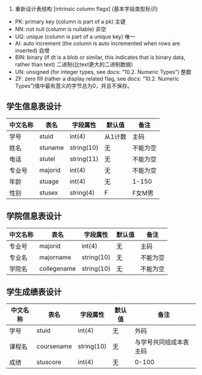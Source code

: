 1. 重新设计表结构
[intrinsic column flags] (基本字段类型标识)
- PK: primary key (column is part of a pk) 主键
- NN: not null (column is nullable) 非空
- UQ: unique (column is part of a unique key) 唯一
- AI: auto increment (the column is auto incremented when rows are inserted) 自增 
- BIN: binary (if dt is a blob or similar, this indicates that is binary data, rather than text) 二进制(比text更大的二进制数据)
- UN: unsigned (for integer types, see docs: “10.2. Numeric Types”) 整数
- ZF: zero fill (rather a display related flag, see docs: “10.2. Numeric Types”)值中最有意义的字节总为0，并且不保存。  
 

## 学生信息表设计
| 中文名称 | 表名 | 字段属性 | 默认值 | 备注 |
|---------|-----|---------|-------|------|
| 学号 | stuid | int(4) | 从1计数 | 主码 |
| 姓名 | stuname | string(10) | 无 | 不能为空 |
| 电话 | stutel | string(11) | 无 | 不能为空 |
| 专业号 | majorid | int(4) | 无 | 不能为空 |
| 年龄 | stuage | int(4) | 无 | 1-150 |
| 性别 | stusex | string(4) | F | F女M男 |


## 学院信息表设计
| 中文名称 | 表名 | 字段属性 | 默认值 | 备注 |
|---------|-----|---------|-------|------|
| 专业号 | majorid | int(4) | 无 | 主码 |
| 专业名 | majorname | string(10) | 无 | 不能为空 |
| 学院名 | collegename | string(10) | 无 | 不能为空 |


## 学生成绩表设计
| 中文名称 | 表名 | 字段属性 | 默认值 | 备注 |
|---------|-----|---------|-------|------|
| 学号 | stuid | int(4) | 无 | 外码 |
| 课程名 | coursename | string(10) | 无 | 与学号共同组成本表主码 |
| 成绩 | stuscore | int(4) | 无 | 0-100 |
